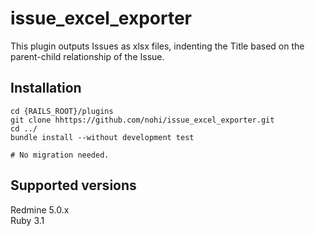 # issue_excel_exporter

This plugin outputs Issues as xlsx files, indenting the Title based on the parent-child relationship of the Issue.

## Installation

```
cd {RAILS_ROOT}/plugins
git clone hhttps://github.com/nohi/issue_excel_exporter.git
cd ../
bundle install --without development test

# No migration needed.
```

## Supported versions

Redmine 5.0.x  
Ruby 3.1

